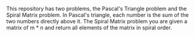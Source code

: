 This repository has two problems, the Pascal's Triangle problem and the Spiral Matrix problem. In Pascal's triangle, each number is the sum of the two numbers directly above it. The Spiral Matrix problem you are given a matrix of m * n and return all elements of the matrix in spiral order.
